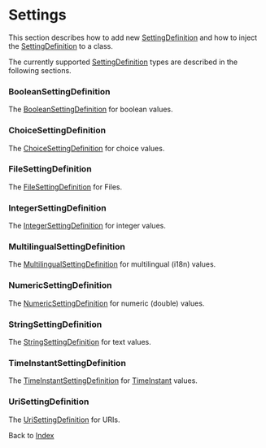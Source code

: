 # Settings

This section describes how to add new [SettingDefinition](../src/main/java/org/n52/iceland/config/SettingDefinition.java) and how to inject the [SettingDefinition](../src/main/java/org/n52/iceland/config/SettingDefinition.java) to a class.

The currently supported [SettingDefinition](../src/main/java/org/n52/iceland/config/SettingDefinition.java) types are described in the following sections.
### BooleanSettingDefinition
The [BooleanSettingDefinition](../src/main/java/org/n52/iceland/config/settings/BooleanSettingDefinition.java) for boolean values.
### ChoiceSettingDefinition
The [ChoiceSettingDefinition](../src/main/java/org/n52/iceland/config/settings/ChoiceSettingDefinition.java) for choice values.
### FileSettingDefinition
The [FileSettingDefinition](../src/main/java/org/n52/iceland/config/settings/FileSettingDefinition.java) for Files.
### IntegerSettingDefinition
The [IntegerSettingDefinition](../src/main/java/org/n52/iceland/config/settings/IntegerSettingDefinition.java) for integer values.
### MultilingualSettingDefinition
The [MultilingualSettingDefinition](../src/main/java/org/n52/iceland/config/settings/BooleanSettingDefinition.java) for multilingual (i18n) values.
### NumericSettingDefinition
The [NumericSettingDefinition](../src/main/java/org/n52/iceland/config/settings/NumericSettingDefinition.java) for numeric (double) values.
### StringSettingDefinition
The [StringSettingDefinition](../src/main/java/org/n52/iceland/config/settings/StringSettingDefinition.java) for text values.
### TimeInstantSettingDefinition
The [TimeInstantSettingDefinition](../src/main/java/org/n52/iceland/config/settings/TimeInstantSettingDefinition.java) for [TimeInstant](../src/main/java/org/n52/iceland/ogc/gml/time/TimeInstant.java) values.
### UriSettingDefinition
The [UriSettingDefinition](../src/main/java/org/n52/iceland/config/settings/UriSettingDefinition.java)  for URIs.

Back to [Index](Index.md)